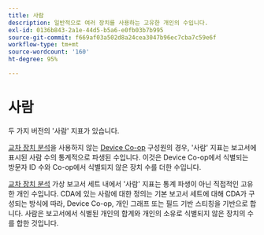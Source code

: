 ```yaml
---
title: 사람
description: 일반적으로 여러 장치를 사용하는 고유한 개인의 수입니다.
exl-id: 0136b843-2a1e-44d5-b5a6-e0fb03b7b995
source-git-commit: f669af03a502d8a24cea3047b96ec7cba7c59e6f
workflow-type: tm+mt
source-wordcount: '160'
ht-degree: 95%

---
```


# 사람

두 가지 버전의 &#39;사람&#39; 지표가 있습니다.

[교차 장치 분석](../cda/overview.md)을 사용하지 않는 [Device Co-op](https://experienceleague.adobe.com/docs/device-co-op/using/data/people.html) 구성원의 경우, &#39;사람&#39; 지표는 보고서에 표시된 사람 수의 통계적으로 파생된 수입니다. 이것은 Device Co-op에서 식별되는 방문자 ID 수와 Co-op에서 식별되지 않은 장치 수를 더한 수입니다.

[교차 장치 분석](../cda/overview.md) 가상 보고서 세트 내에서 &#39;사람&#39; 지표는 통계 파생이 아닌 직접적인 고유한 개인 수입니다. CDA에 있는 사람에 대한 정의는 기본 보고서 세트에 대해 CDA가 구성되는 방식에 따라, Device Co-op, 개인 그래프 또는 필드 기반 스티칭을 기반으로 합니다. 사람은 보고서에서 식별된 개인의 합계와 개인의 소유로 식별되지 않은 장치의 수를 합한 것입니다.
